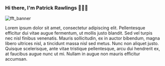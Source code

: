 ### Hi there, I'm Patrick Rawlings 👨‍💻🚀

![fft_banner](https://github.com/prawl/prawl/assets/3402498/2956368e-9ed6-4e86-be13-e23862389b68)

Lorem ipsum dolor sit amet, consectetur adipiscing elit. Pellentesque efficitur dui vitae augue fermentum, ut mollis justo blandit. Sed vel turpis nec nisl finibus venenatis. Mauris sollicitudin, ex in auctor bibendum, magna libero ultrices nisl, a tincidunt massa nisl sed metus. Nunc non aliquet justo. Quisque scelerisque, ante vitae tristique pellentesque, arcu dui hendrerit ex, at faucibus augue nunc ut mi. Nullam in augue non mauris efficitur accumsan.
